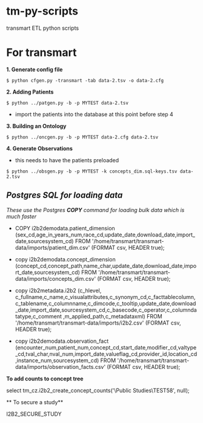 # tm-py-scripts
transmart ETL python scripts

# For transmart

**1. Generate config file**

`$ python cfgen.py -transmart -tab data-2.tsv -o data-2.cfg `

**2. Adding Patients**

`$ python ../patgen.py -b -p MYTEST data-2.tsv`
- import the patients into the database at this point before step 4

**3. Building an Ontology**

`$ python ../oncgen.py -b -p MYTEST data-2.cfg data-2.tsv`

**4. Generate Observations**
* this needs to have the patients preloaded

`$ python ../obsgen.py -b -p MYTEST -k concepts_dim.sql-keys.tsv data-2.tsv`


## **_Postgres SQL for loading data_**

_These use the Postgres **COPY** command for loading bulk data which is much faster_
- COPY i2b2demodata.patient_dimension
(sex_cd,age_in_years_num,race_cd,update_date,download_date,import_date,sourcesystem_cd)
FROM '/home/transmart/transmart-data/imports/patient_dim.csv'
(FORMAT csv, HEADER true);

- copy i2b2demodata.concept_dimension
(concept_cd,concept_path,name_char,update_date,download_date,import_date,sourcesystem_cd)
FROM '/home/transmart/transmart-data/imports/concepts_dim.csv'
(FORMAT csv, HEADER true);

- copy i2b2metadata.i2b2
(c_hlevel, c_fullname,c_name,c_visualattributes,c_synonym_cd,c_facttablecolumn,c_tablename,c_columnname,c_dimcode,c_tooltip,update_date,download_date,import_date,sourcesystem_cd,c_basecode,c_operator,c_columndatatype,c_comment	,m_applied_path,c_metadataxml)
FROM '/home/transmart/transmart-data/imports/i2b2.csv'
(FORMAT csv, HEADER true);

- copy i2b2demodata.observation_fact
(encounter_num,patient_num,concept_cd,start_date,modifier_cd,valtype_cd,tval_char,nval_num,import_date,valueflag_cd,provider_id,location_cd,instance_num,sourcesystem_cd)
FROM '/home/transmart/transmart-data/imports/observation_facts.csv'
(FORMAT csv, HEADER true);

**To add counts to concept tree**

select tm_cz.i2b2_create_concept_counts('\Public Studies\TEST58\', null);

** To secure a study**

I2B2_SECURE_STUDY
